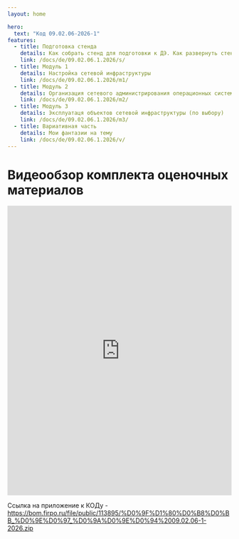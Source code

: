 ```yaml
---
layout: home

hero:
  text: "Код 09.02.06-2026-1"
features:
  - title: Подготовка стенда
    details: Как собрать стенд для подготовки к ДЭ. Как развернуть стенды для проведения ДЭ. Расчёт затрат ресурсов
    link: /docs/de/09.02.06.1.2026/s/
  - title: Модуль 1
    details: Настройка сетевой инфраструктуры
    link: /docs/de/09.02.06.1.2026/m1/
  - title: Модуль 2
    details: Организация сетевого администрирования операционных систем
    link: /docs/de/09.02.06.1.2026/m2/
  - title: Модуль 3
    details: Эксплуатаця объектов сетевой инфраструктуры (по выбору)
    link: /docs/de/09.02.06.1.2026/m3/
  - title: Вариативная часть
    details: Мои фантазии на тему
    link: /docs/de/09.02.06.1.2026/v/
---
```



# Видеообзор комплекта оценочных материалов

<iframe src="https://vkvideo.ru/video_ext.php?oid=-219561594&id=456240041&hash=679214a3641f6eb6" width=100% height="650" frameborder="0" allowfullscreen="1" allow="autoplay; encrypted-media; fullscreen; picture-in-picture"></iframe>

Ссылка на приложение к КОДу - https://bom.firpo.ru/file/public/113895/%D0%9F%D1%80%D0%B8%D0%BB_%D0%9E%D0%97_%D0%9A%D0%9E%D0%94%2009.02.06-1-2026.zip